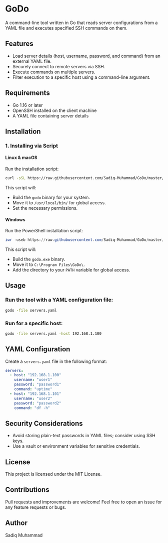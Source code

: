 # GoDo

A command-line tool written in Go that reads server configurations from a YAML file and executes specified SSH commands on them.

## Features
- Load server details (host, username, password, and command) from an external YAML file.
- Securely connect to remote servers via SSH.
- Execute commands on multiple servers.
- Filter execution to a specific host using a command-line argument.

## Requirements
- Go 1.16 or later
- OpenSSH installed on the client machine
- A YAML file containing server details

## Installation
### **1. Installing via Script**
#### **Linux & macOS**
Run the installation script:
```sh
curl -sSL https://raw.githubusercontent.com/Sadiq-Muhammad/GoDo/master/install.sh | sudo bash
```
This script will:
- Build the `godo` binary for your system.
- Move it to `/usr/local/bin/` for global access.
- Set the necessary permissions.

#### **Windows**
Run the PowerShell installation script:
```powershell
iwr -useb https://raw.githubusercontent.com/Sadiq-Muhammad/GoDo/master/install.ps1 | iex
```
This script will:
- Build the `godo.exe` binary.
- Move it to `C:\Program Files\GoDo\`.
- Add the directory to your `PATH` variable for global access.

## Usage
### Run the tool with a YAML configuration file:
```sh
godo -file servers.yaml
```

### Run for a specific host:
```sh
godo -file servers.yaml -host 192.168.1.100
```

## YAML Configuration
Create a `servers.yaml` file in the following format:
```yaml
servers:
  - host: "192.168.1.100"
    username: "user1"
    password: "password1"
    command: "uptime"
  - host: "192.168.1.101"
    username: "user2"
    password: "password2"
    command: "df -h"
```

## Security Considerations
- Avoid storing plain-text passwords in YAML files; consider using SSH keys.
- Use a vault or environment variables for sensitive credentials.

## License
This project is licensed under the MIT License.

## Contributions
Pull requests and improvements are welcome! Feel free to open an issue for any feature requests or bugs.

## Author
Sadiq Muhammad

